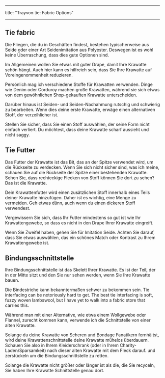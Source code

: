 - - -
title: "Trayvon tie: Fabric Options"
- - -

## Tie fabric

Die Fliegen, die du in Geschäften findest, bestehen typischerweise aus Seide oder einer Art Seidenimitation aus Polyester. Deswegen ist es wohl keine Überraschung, dass dies gute Optionen sind.

Im Allgemeinen wollen Sie etwas mit guter Drape, damit Ihre Krawatte schön hängt. Auch hier kann es hilfreich sein, dass Sie Ihre Krawatte auf Voreingenommenheit reduzieren.

Persönlich mag ich verschiedene Stoffe für Krawatten verwenden. Dinge wie Denim oder Corduroy machen große Krawatten, während sie sich etwas von dem gewöhnlichen Shop-gekauften Krawatte unterscheiden.

Darüber hinaus ist Seiden- und Seiden-Nachahmung rutschig und schwierig zu bearbeiten. Wenn dies deine erste Krawatte, erwäge einen alternativen Stoff, der verzeihlicher ist.

Stellen Sie sicher, dass Sie einen Stoff auswählen, der seine Form nicht einfach verliert. Du möchtest, dass deine Krawatte scharf aussieht und nicht saggy.

## Tie Futter

Das Futter der Krawatte ist das Bit, das an der Spitze verwendet wird, um die Rückseite zu verdecken. Wenn Sie sich nicht sicher sind, was ich meine, schauen Sie auf die Rückseite der Spitze einer bestehenden Krawatte. Sehen Sie, dass rechteckige Flecken von Stoff können Sie dort zu sehen? Das ist die Krawatte.

Dein Krawattenfutter wird einen zusätzlichen Stoff innerhalb eines Teils deiner Krawatte hinzufügen. Daher ist es wichtig, eine Menge zu vermeiden. Geh etwas dünn, auch wenn du einen dickeren Stoff verwendest.

Vergewissern Sie sich, dass Ihr Futter mindestens so gut ist wie Ihr Krawattengewebe, so dass es nicht in den Drape Ihrer Krawatte eingreift.

Wenn Sie Zweifel haben, gehen Sie für Imitation Seide. Achten Sie darauf, dass Sie etwas auswählen, das ein schönes Match oder Kontrast zu Ihrem Krawattengewebe ist.

## Bindungsschnittstelle

Ihre Bindungsschnittstelle ist das Skelett Ihrer Krawatte. Es ist der Teil, der in der Mitte sitzt und den Sie nur sehen werden, wenn Sie Ihre Krawatte bauen.

Die Bindestriche kann bekanntermaßen schwer zu bekommen sein. Tie interfacing can be notoriously hard to get. The best tie interfacing is soft, fuzzy woven lambswool, but I have yet to walk into a fabric store that carries this.

Während man mit einer Alternative, wie etwa einem Wollgewebe oder Flannel, zurecht kommen kann, verwende ich die Schnittstelle von einer alten Krawatte.

<Note>

Solange du deine Krawatte von Scheren und Bondage Fanatikern fernhältst, wird deine Krawattenschnittstelle deine Krawatte mühelos überdauern. Schauen Sie also in Ihrem Kleiderschrank (oder in Ihrem Charity-Laden/Sparsamkeit) nach dieser alten Krawatte mit dem Fleck darauf. und zerstückeln um die Bindungsschnittstelle zu retten.

Solange die Krawatte nicht größer oder länger ist als die, die Sie recyceln, Sie haben Ihre Krawatte Schnittstelle genau dort.

</Note>
